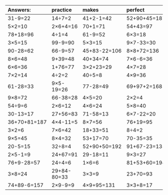 | Answers: | practice | makes | perfect | ! |
| :--- | :--- | :--- | :--- | :--- |
| 31-9=22 | 14÷7=2 | 41+2-1=42 | 52+90+45=187 | 9×6-25=29 | 
| 5×2=10 | 2×6+4=16 | 70+1=71 | 54+43=97 | 10÷2=5 | 
| 78+18=96 | 4÷1=4 | 61-9=52 | 6×3=18 | 5×7=35 | 
| 3×5=15 | 99-9=90 | 5×3=15 | 9×7-33=30 | 35÷7=5 | 
| 90-28=62 | 66-9=57 | 45+83-22=106 | 8×8+72=136 | 60-21=39 | 
| 8×6=48 | 9+39=48 | 40+34=74 | 7×6-6=36 | 3+54=57 | 
| 6×6=36 | 1+76=77 | 3×2+23=29 | 4×7=28 | 5×4=20 | 
| 7×2=14 | 4÷2=2 | 40÷5=8 | 4×9=36 | 40-18=22 | 
| 61-28=33 | 9×5-19=26 | 77-28=49 | 69+97+2=168 | 9×4=36 | 
| 9×8=72 | 66-38=28 | 4×5=20 | 2×2=4 | 14+7=21 | 
| 54÷9=6 | 2×6=12 | 4×6=24 | 5×8=40 | 71+16+33=120 | 
| 30-13=17 | 27+56=83 | 71-58=13 | 6×7-22=20 | 3×8+26=50 | 
| 36+70+81=187 | 4×4-11=5 | 8×7=56 | 76+19=95 | 2×1=2 | 
| 3×2=6 | 7×6=42 | 18+33=51 | 8÷4=2 | 15÷3=5 | 
| 9×5=45 | 8×4=32 | 53+17=70 | 70-35=35 | 8×8+3=67 | 
| 20-5=15 | 32÷8=4 | 52+90+50=192 | 91+67-23=135 | 7×4+46=74 | 
| 2×5-1=9 | 24+67=91 | 29-18=11 | 9×3=27 | 72+14+44=130 | 
| 76+9-28=57 | 24÷4=6 | 1×6=6 | 81+53+60=194 | 39+68+23=130 | 
| 3×8=24 | 29+84-80=33 | 3×3=9 | 23+70=93 | 88-55=33 | 
| 74+89-6=157 | 2×9-9=9 | 4×9+95=131 | 3×3+8=17 | 2×4=8 | 
